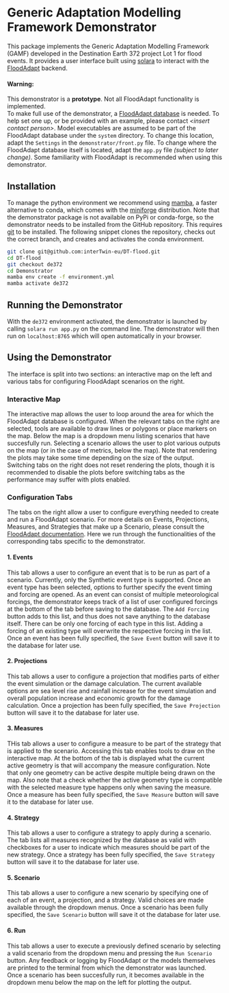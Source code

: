 Generic Adaptation Modelling Framework Demonstrator
===================================================

This package implements the Generic Adaptation Modelling Framework (GAMF) developed in the Destination Earth 372 project Lot 1 for flood events. It provides a user interface built using [solara](https://solara.dev/) to interact with the [FloodAdapt](https://github.com/Deltares-research/FloodAdapt) backend.
#### **Warning**:
This demonstrator is a **prototype**. Not all FloodAdapt functionality is implemented.  
To make full use of the demonstrator, a [FloodAdapt database](https://github.com/Deltares-research/FloodAdapt?tab=readme-ov-file#configure-database) is needed. To help set one up, or be provided with an example, please contact *\<insert contact person\>*. Model executables are assumed to be part of the FloodAdapt database under the `system` directory. To change this location, adapt the `Settings` in the `demonstrator/front.py` file. To change where the FloodAdapt database itself is located, adapt the `app.py` file *(subject to later change)*. Some familiarity with FloodAdapt is recommended when using this demonstrator.


Installation
------------------------

To manage the python environment we recommend using [mamba](https://mamba.readthedocs.io/en/latest/), a faster alternative to conda, which comes with the [miniforge](https://conda-forge.org/download/) distribution. Note that the demonstrator package is not available on PyPi or conda-forge, so the demonstrator needs to be installed from the GitHub repository. This requires [git](https://git-scm.com/) to be installed. The following snippet clones the repository, checks out the correct branch, and creates and activates the conda environment.

```bash
git clone git@github.com:interTwin-eu/DT-flood.git
cd DT-flood
git checkout de372
cd Demonstrator
mamba env create -f environment.yml
mamba activate de372
```

Running the Demonstrator
------------------------

With the `de372` environment activated, the demonstrator is launched by calling `solara run app.py` on the command line. The demonstrator will then run on `localhost:8765` which will open automatically in your browser.

Using the Demonstrator
----------------------

The interface is split into two sections: an interactive map on the left and various tabs for configuring FloodAdapt scenarios on the right.

### Interactive Map

The interactive map allows the user to loop around the area for which the FloodAdapt database is configured. When the relevant tabs on the right are selected, tools are available to draw lines or polygons or place markers on the map. Below the map is a dropdown menu listing scenarios that have succesfully run. Selecting a scenario allows the user to plot various outputs on the map (or in the case of metrics, below the map). Note that rendering the plots may take some time depending on the size of the output. Switching tabs on the right does not reset rendering the plots, though it is recommended to disable the plots before switching tabs as the performance may suffer with plots enabled.

### Configuration Tabs

The tabs on the right allow a user to configure everything needed to create and run a FloodAdapt scenario. For more details on Events, Projections, Measures, and Strategies that make up a Scenario, please consult the [FloodAdapt documentation](https://deltares-research.github.io/FloodAdapt/). Here we run through the functionalities of the corresponding tabs specific to the demonstrator.

#### 1. Events

This tab allows a user to configure an event that is to be run as part of a scenario. Currently, only the Synthetic event type is supported. Once an event type has been selected, options to further specify the event timing and forcing are opened. As an event can consist of multiple meteorological forcings, the demonstrator keeps track of a list of user configured forcings at the bottom of the tab before saving to the database. The `Add Forcing` button adds to this list, and thus does not save anything to the database itself. There can be only one forcing of each type in this list. Adding a forcing of an existing type will overwrite the respective forcing in the list. Once an event has been fully specified, the `Save Event` button will save it to the database for later use.

#### 2. Projections

This tab allows a user to configure a projection that modifies parts of either the event simulation or the damage calculation. The current available options are sea level rise and rainfall increase for the event simulation and overall population increase and economic growth for the damage calculation. Once a projection has been fully specified, the `Save Projection` button will save it to the database for later use.

#### 3. Measures

THis tab allows a user to configure a measure to be part of the strategy that is applied to the scenario. Accessing this tab enables tools to draw on the interactive map. At the bottom of the tab is displayed what the current active geometry is that will accompany the measure configuration. Note that only one geometry can be active despite multiple being drawn on the map. Also note that a check whether the active geometry type is compatible with the selected measure type happens only when saving the measure. Once a measure has been fully specified, the `Save Measure` button will save it to the database for later use.

#### 4. Strategy

This tab allows a user to configure a strategy to apply during a scenario. The tab lists all measures recognized by the database as valid with checkboxes for a user to indicate which measures should be part of the new strategy. Once a strategy has been fully specified, the `Save Strategy` button will save it to the database for later use.

#### 5. Scenario

This tab allows a user to configure a new scenario by specifying one of each of an event, a projection, and a strategy. Valid choices are made available through the dropdown menus. Once a scenario has been fully specified, the `Save Scenario` button will save it ot the database for later use.

#### 6. Run

This tab allows a user to execute a previously defined scenario by selecting a valid scenario from the dropdown menu and pressing the `Run Scenario` button. Any feedback or logging by FloodAdapt or the models themselves are printed to the terminal from which the demonstrator was launched. Once a scenario has been succesfully run, it becomes available in the dropdown menu below the map on the left for plotting the output.

 
